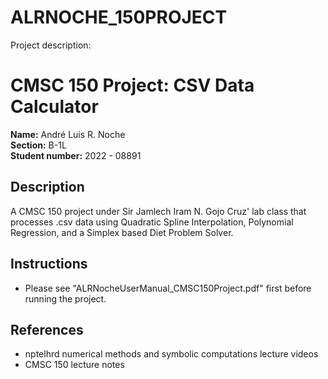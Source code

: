 # ALRNOCHE_150PROJECT
Project description: 

# CMSC 150 Project: CSV Data Calculator

**Name:** André Luis R. Noche <br/>
**Section:** B-1L <br/>
**Student number:** 2022 - 08891 <br/>

## Description
A CMSC 150 project under Sir Jamlech Iram N. Gojo Cruz' lab class that processes .csv data using Quadratic Spline
Interpolation, Polynomial Regression, and a Simplex based Diet Problem Solver.

## Instructions
* Please see "ALRNocheUserManual_CMSC150Project.pdf" first before running the project.

## References
- nptelhrd numerical methods and symbolic computations lecture videos
- CMSC 150 lecture notes